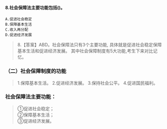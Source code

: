 #### 8.社会保障法主要功能包括()。
    A.促进社会稳定
    B.保障基本生活
    C.收入再分配
    D.促进经济发展
>   8.【答案】ABD。社会保障法只有3个主要功能,
具体就是促进社会稳定保障基本生活和促进经济发展。
其中社会保障制度有5大功能,考生下来对比记忆。



### （二）社会保障制度的功能
>   1.保障基本生活。
    2.促进经济发展。
    3.保持社会公平。
    4.促进国民福利。
   
### 社会保障法主要功能：
>   ①促进社会稳定；   
    ②保障基本生活；   
    ③促进经济发展。   

















    